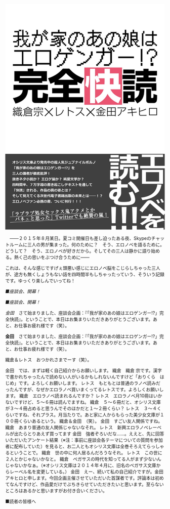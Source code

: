 ![『我が家のあの娘はエロゲンガー！？　完全快読』](表紙.jpg)

　――２０１５年８月某日。夏コミ開催日も差し迫ったある夜、Skypeのチャットルームに三人の男が集まった。何のために？　そう、エロノベを語るために。どうして？　そう、エロノベが好きだから。そしてその三人は静かに語り始める。熱く己の思いをぶつけ合うために――
  
これは、そんな感じですげぇ頭悪い感じにエロノベ脳をこじらしちゃった三人が、途方も無くしょうもない話を四時間半もしちゃったっていう、そういう記録です。ゆっくり楽しんでいってね！

  
*■座談会、開幕！*

*■座談会、開幕！*

*金田*　さて始まりました、座談会企画：『「我が家のあの娘はエロゲンガー!?」完全快読』。ということで、本日はお集まりいただきありがとうございます。あと、お仕事お疲れ様です（笑）。

**金田**　さて始まりました、座談会企画：『「我が家のあの娘はエロゲンガー!?」完全快読』。ということで、本日はお集まりいただきありがとうございます。あと、お仕事お疲れ様です（笑）。

織倉＆レトス　おつかれさまでーす（笑）。

金田　では、まずは軽く自己紹介からお願いします。
織倉　織倉 宗です。漢字で書かれちゃったんで読めない人がいるかもしれないんですけど「おりくら　はじめ」です。よろしくお願いします。
レトス　もともとは普通のラノベ読みだったんですが、なぜかエロラノベ買いまくってるレトスです。よろしくお願いします。
織倉　エロラノベ読まれるんですか？
レトス　エロラノベ月10冊はいかないですけど、５～６冊は読んでますね。
織倉　５～６冊だと、オシリス文庫が３～４冊占めると思うんでそのほかだと１～２冊くらい？
レトス　３～４くらいですね、それプラス。月当たりで。あと家に人からもらった美少女文庫が１００冊くらいあるという。
織倉＆金田　（笑）。
金田　すごい友人関係ですね。
織倉　あまり普通の友人関係じゃないなそれ。
レトス　新興エロラノベレーベルが出たらとりあえず買ってます
金田　強者ぞろいだな……。ええと、先に回答いただいたアンケート結果（※注：事前に座談会各テーマについての質問を参加者に配布していた）を見ると、お二人ともオシリス文庫は全巻そろえてらっしゃるということで。
織倉　世の中に何人居るんだろうなそれ。
レトス　この世に２人とかじゃないかなと。
織倉　ペガサスの時代を知ってる人がまず少ないんじゃないかなぁ。（※オシリス文庫は２０１４年４月に、旧名のペガサス文庫からレーベル名を変更している。）
金田　えー、続いて私の自己紹介ですが。金田アキヒロと申します。今回企画主催させていただいた首謀者です。評論本は初めてなんですけど、作品愛だけでぶちきらせていただきたいと思います。至らないところはあるかと思いますがお付き合いください。

■読者の皆様へ